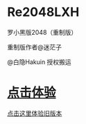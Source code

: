 # Re2048LXH
罗小黑版2048（重制版）

重制版作者@迷茫子

@白隐Hakuin 授权搬运

# [点击体验](https://2048lxh.HK256.top)

[点击这里体验旧版本](https://2048lxh.HK256.top/old-version)


<!--
<details><summary></summary>

<p>

[反正这个地方铁定没人看见而且还折叠起来了就在这里胡写了诶嘿嘿就算本人来了也肯定看不见的哈哈害！](http://wap.bjdcfy.com/qita/dygysyg/2017-12/1165683.html#pay)

</p> </details>

-->
